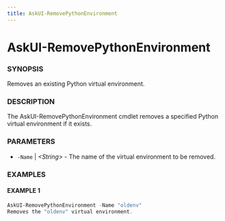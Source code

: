 ```yaml
---
title: AskUI-RemovePythonEnvironment
---
```


# AskUI-RemovePythonEnvironment

### SYNOPSIS

Removes an existing Python virtual environment.

### DESCRIPTION

The AskUI-RemovePythonEnvironment cmdlet removes a specified Python virtual environment if it exists.

### PARAMETERS

- `-Name` | _&lt;String&gt;_ - The name of the virtual environment to be removed.

### EXAMPLES

#### EXAMPLE 1

```powershell
AskUI-RemovePythonEnvironment -Name "oldenv"
Removes the "oldenv" virtual environment.
```


